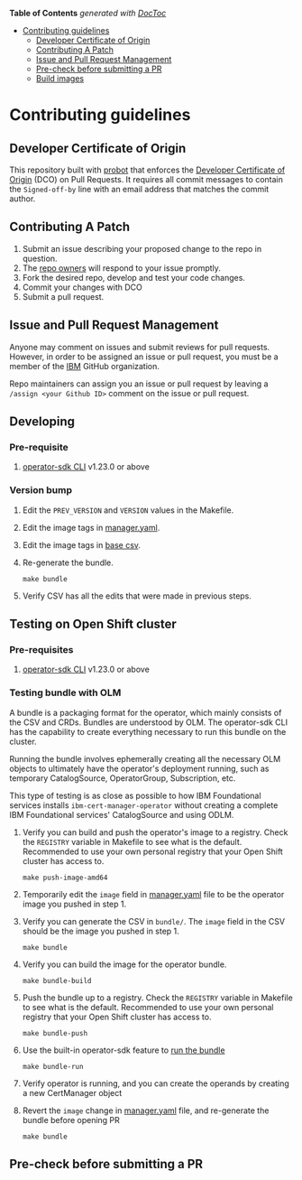 <!-- START doctoc generated TOC please keep comment here to allow auto update -->
<!-- DON'T EDIT THIS SECTION, INSTEAD RE-RUN doctoc TO UPDATE -->
**Table of Contents**  *generated with [DocToc](https://github.com/thlorenz/doctoc)*

- [Contributing guidelines](#contributing-guidelines)
    - [Developer Certificate of Origin](#developer-certificate-of-origin)
    - [Contributing A Patch](#contributing-a-patch)
    - [Issue and Pull Request Management](#issue-and-pull-request-management)
    - [Pre-check before submitting a PR](#pre-check-before-submitting-a-pr)
    - [Build images](#build-images)

<!-- END doctoc generated TOC please keep comment here to allow auto update -->

# Contributing guidelines

## Developer Certificate of Origin

This repository built with [probot](https://github.com/probot/probot) that enforces the [Developer Certificate of Origin](https://developercertificate.org/) (DCO) on Pull Requests. It requires all commit messages to contain the `Signed-off-by` line with an email address that matches the commit author.

## Contributing A Patch

1. Submit an issue describing your proposed change to the repo in question.
1. The [repo owners](OWNERS) will respond to your issue promptly.
1. Fork the desired repo, develop and test your code changes.
1. Commit your changes with DCO
1. Submit a pull request.

## Issue and Pull Request Management

Anyone may comment on issues and submit reviews for pull requests. However, in
order to be assigned an issue or pull request, you must be a member of the
[IBM](https://github.com/ibm) GitHub organization.

Repo maintainers can assign you an issue or pull request by leaving a
`/assign <your Github ID>` comment on the issue or pull request.

## Developing

### Pre-requisite

1. [operator-sdk CLI](https://github.com/operator-framework/operator-sdk) v1.23.0 or above

### Version bump

1. Edit the `PREV_VERSION` and `VERSION` values in the Makefile.
1. Edit the image tags in [manager.yaml](config/manager/manager.yaml).
1. Edit the image tags in [base csv](config/manifests/bases/ibm-cert-manager-operator.clusterserviceversion.yaml).
1. Re-generate the bundle.

    ```
    make bundle
    ```

1. Verify CSV has all the edits that were made in previous steps.

## Testing on Open Shift cluster

### Pre-requisites

1. [operator-sdk CLI](https://github.com/operator-framework/operator-sdk) v1.23.0 or above

### Testing bundle with OLM

A bundle is a packaging format for the operator, which mainly consists of the CSV and CRDs. Bundles are understood by OLM. The operator-sdk CLI has the capability to create everything necessary to run this bundle on the cluster.

Running the bundle involves ephemerally creating all the necessary OLM objects to ultimately have the operator's deployment running, such as temporary CatalogSource, OperatorGroup, Subscription, etc.

This type of testing is as close as possible to how IBM Foundational services installs `ibm-cert-manager-operator` without creating a complete IBM Foundational services' CatalogSource and using ODLM.

1. Verify you can build and push the operator's image to a registry. Check the `REGISTRY` variable in Makefile to see what is the default. Recommended to use your own personal registry that your Open Shift cluster has access to.

    ```
    make push-image-amd64

    ```

1. Temporarily edit the `image` field in [manager.yaml](config/manager/manager.yaml) file to be the operator image you pushed in step 1.
1. Verify you can generate the CSV in `bundle/`. The `image` field in the CSV should be the image you pushed in step 1.

    ```
    make bundle
    ```

1. Verify you can build the image for the operator bundle.

    ```
    make bundle-build
    ```

1. Push the bundle up to a registry. Check the `REGISTRY` variable in Makefile to see what is the default. Recommended to use your own personal registry that your Open Shift cluster has access to.

    ```
    make bundle-push
    ```

1. Use the built-in operator-sdk feature to [run the bundle](https://sdk.operatorframework.io/docs/olm-integration/tutorial-bundle/#deploying-an-operator-with-olm)
 
    ```
    make bundle-run
    ```

1. Verify operator is running, and you can create the operands by creating a new CertManager object
1. Revert the `image` change in [manager.yaml](config/manager/manager.yaml) file, and re-generate the bundle before opening PR

    ```
    make bundle
    ```

## Pre-check before submitting a PR
